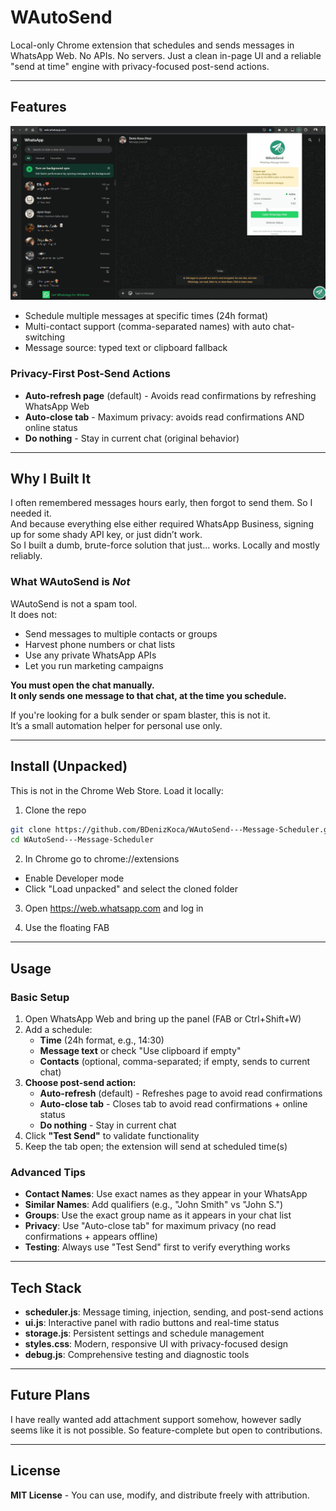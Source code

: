 # WAutoSend

Local-only Chrome extension that schedules and sends messages in WhatsApp Web. No APIs. No servers. Just a clean in-page UI and a reliable "send at time" engine with privacy-focused post-send actions.

---

## Features  

<p align="center">
  <img src="docs/demo.gif" alt="WAutoSend app demo" width="860">
</p>


- Schedule multiple messages at specific times (24h format)
- Multi-contact support (comma-separated names) with auto chat-switching
- Message source: typed text or clipboard fallback
 
### **Privacy-First Post-Send Actions**
- **Auto-refresh page** (default) - Avoids read confirmations by refreshing WhatsApp Web
- **Auto-close tab** - Maximum privacy: avoids read confirmations AND online status
- **Do nothing** - Stay in current chat (original behavior)

---

## Why I Built It

I often remembered messages hours early, then forgot to send them. So I needed it.  
And because everything else either required WhatsApp Business, signing up for some shady API key, or just didn’t work.  
So I built a dumb, brute-force solution that just... works. Locally and mostly reliably. 

### What WAutoSend is *Not*

WAutoSend is not a spam tool.  
It does not:

- Send messages to multiple contacts or groups
- Harvest phone numbers or chat lists
- Use any private WhatsApp APIs
- Let you run marketing campaigns

**You must open the chat manually.**  
**It only sends one message to that chat, at the time you schedule.**

If you're looking for a bulk sender or spam blaster, this is not it.  
It’s a small automation helper for personal use only.

---

## Install (Unpacked)

This is not in the Chrome Web Store. Load it locally:

1) Clone the repo

```bash
git clone https://github.com/BDenizKoca/WAutoSend---Message-Scheduler.git
cd WAutoSend---Message-Scheduler
```

2) In Chrome go to chrome://extensions
- Enable Developer mode
- Click "Load unpacked" and select the cloned folder

3) Open https://web.whatsapp.com and log in

4) Use the floating FAB

---

##  Usage

### Basic Setup
1) Open WhatsApp Web and bring up the panel (FAB or Ctrl+Shift+W)
2) Add a schedule:
   - **Time** (24h format, e.g., 14:30)
   - **Message text** or check "Use clipboard if empty"
   - **Contacts** (optional, comma-separated; if empty, sends to current chat)
3) **Choose post-send action:**
   - **Auto-refresh** (default) - Refreshes page to avoid read confirmations
   - **Auto-close tab** - Closes tab to avoid read confirmations + online status
   - **Do nothing** - Stay in current chat
4) Click **"Test Send"** to validate functionality
5) Keep the tab open; the extension will send at scheduled time(s)

###  Advanced Tips
- **Contact Names**: Use exact names as they appear in your WhatsApp
- **Similar Names**: Add qualifiers (e.g., "John Smith" vs "John S.")
- **Groups**: Use the exact group name as it appears in your chat list
- **Privacy**: Use "Auto-close tab" for maximum privacy (no read confirmations + appears offline)
- **Testing**: Always use "Test Send" first to verify everything works

---

##  **Tech Stack**
- **scheduler.js**: Message timing, injection, sending, and post-send actions
- **ui.js**: Interactive panel with radio buttons and real-time status
- **storage.js**: Persistent settings and schedule management
- **styles.css**: Modern, responsive UI with privacy-focused design
- **debug.js**: Comprehensive testing and diagnostic tools

---

## Future Plans

I have really wanted add attachment support somehow, however sadly seems like it is not possible. So feature-complete but open to contributions.

---

## License

**MIT License** - You can use, modify, and distribute freely with attribution.
